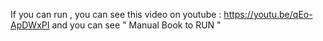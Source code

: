 If you can run , you can see this video on youtube : https://youtu.be/qEo-ApDWxPI
and you can see " Manual Book to RUN "
